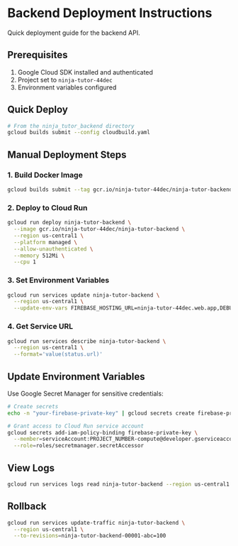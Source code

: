 # Backend Deployment Instructions

Quick deployment guide for the backend API.

## Prerequisites

1. Google Cloud SDK installed and authenticated
2. Project set to `ninja-tutor-44dec`
3. Environment variables configured

## Quick Deploy

```bash
# From the ninja_tutor_backend directory
gcloud builds submit --config cloudbuild.yaml
```

## Manual Deployment Steps

### 1. Build Docker Image

```bash
gcloud builds submit --tag gcr.io/ninja-tutor-44dec/ninja-tutor-backend
```

### 2. Deploy to Cloud Run

```bash
gcloud run deploy ninja-tutor-backend \
  --image gcr.io/ninja-tutor-44dec/ninja-tutor-backend \
  --region us-central1 \
  --platform managed \
  --allow-unauthenticated \
  --memory 512Mi \
  --cpu 1
```

### 3. Set Environment Variables

```bash
gcloud run services update ninja-tutor-backend \
  --region us-central1 \
  --update-env-vars FIREBASE_HOSTING_URL=ninja-tutor-44dec.web.app,DEBUG=false,LOG_LEVEL=INFO
```

### 4. Get Service URL

```bash
gcloud run services describe ninja-tutor-backend \
  --region us-central1 \
  --format='value(status.url)'
```

## Update Environment Variables

Use Google Secret Manager for sensitive credentials:

```bash
# Create secrets
echo -n "your-firebase-private-key" | gcloud secrets create firebase-private-key --data-file=-

# Grant access to Cloud Run service account
gcloud secrets add-iam-policy-binding firebase-private-key \
  --member=serviceAccount:PROJECT_NUMBER-compute@developer.gserviceaccount.com \
  --role=roles/secretmanager.secretAccessor
```

## View Logs

```bash
gcloud run services logs read ninja-tutor-backend --region us-central1
```

## Rollback

```bash
gcloud run services update-traffic ninja-tutor-backend \
  --region us-central1 \
  --to-revisions=ninja-tutor-backend-00001-abc=100
```
